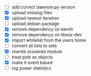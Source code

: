 - [ ] add correct daemon.py version
- [x] upload missing files
- [x] upload newest iteration
- [ ] upload debian package
- [x] remove dependency on ewmh
- [x] remove dependency on libxss-dev
- [x] import whitelist from the users home
- [ ] convert all lists to sets
- [x] rewrite xcovered module
- [ ] treat pids as objects
- [x] make it event based
- [ ] log power statistics
